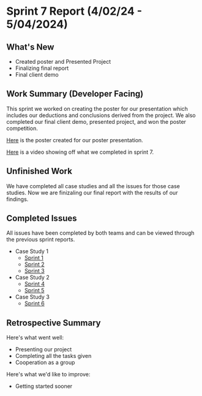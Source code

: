 # Sprint 7 Report (4/02/24 - 5/04/2024)

## What's New
 * Created poster and Presented Project
 * Finalizing final report
 * Final client demo

## Work Summary (Developer Facing)
This sprint we worked on creating the poster for our presentation which includes our deductions and conclusions derived from the project. We also completed our final client demo, presented project, and won the poster competition.

[Here](https://onedrive.live.com/edit?id=A4F103D9E4F7AD5!86022&resid=A4F103D9E4F7AD5!86022&ithint=file%2cpptx&authkey=!ABsExLPVRG8EqTo&wdo=2&cid=0a4f103d9e4f7ad5) is the poster created for our poster presentation.

[Here](https://www.youtube.com/watch?v=GLrl-HlVLF0](https://youtu.be/YsDL2bC_93U)) is a video showing off what we completed in sprint 7.
## Unfinished Work
We have completed all case studies and all the issues for those case studies. Now we are finizaling our final report with the results of our findings.

## Completed Issues
All issues have been completed by both teams and can be viewed through the previous sprint reports.
 * Case Study 1
    * [Sprint 1](https://github.com/WSUCptSCapstone-F23-S24/sel-githubcopilotassistedsoftwaredev/blob/main/Sprint1Report.md)
    * [Sprint 2](https://github.com/WSUCptSCapstone-F23-S24/sel-githubcopilotassistedsoftwaredev/blob/main/Sprint2Report.md)
    * [Sprint 3](https://github.com/WSUCptSCapstone-F23-S24/sel-githubcopilotassistedsoftwaredev/blob/main/Sprint3Report.md)
 * Case Study 2
    * [Sprint 4](https://github.com/WSUCptSCapstone-F23-S24/sel-githubcopilotassistedsoftwaredev/blob/main/Sprint4Report.md)
    * [Sprint 5](https://github.com/WSUCptSCapstone-F23-S24/sel-githubcopilotassistedsoftwaredev/blob/main/Sprint5Report.md)
 * Case Study 3
    * [Sprint 6](https://github.com/WSUCptSCapstone-F23-S24/sel-githubcopilotassistedsoftwaredev/blob/main/Sprint6Report.md)



## Retrospective Summary
Here's what went well:
  * Presenting our project
  * Completing all the tasks given
  * Cooperation as a group
 
Here's what we'd like to improve:
   * Getting started sooner
